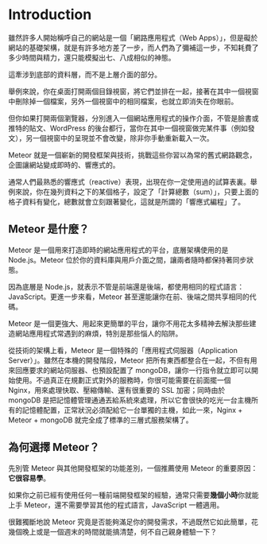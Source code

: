 # Introduction

雖然許多人開始稱呼自己的網站是一個「網路應用程式（Web Apps）」，但是礙於網站的基礎架構，就是有許多地方差了一步，而人們為了彌補這一步，不知耗費了多少時間與精力，還只能模擬出七、八成相似的神態。

這牽涉到底部的資料層，而不是上層介面的部分。

舉例來說，你在桌面打開兩個目錄視窗，將它們並排在一起，接著在其中一個視窗中刪除掉一個檔案，另外一個視窗中的相同檔案，也就立即消失在你眼前。

但你如果打開兩個瀏覽器，分別進入一個網站應用程式的操作介面，不管是臉書或推特的貼文、WordPress 的後台都行，當你在其中一個視窗做完某件事（例如發文），另一個視窗中的呈現並不會改變，除非你手動重新載入一次。

Meteor 就是一個嶄新的開發框架與技術，挑戰這些你習以為常的舊式網路觀念，企圖讓網站變成即時的、響應式的。

通常人們最熟悉的響應式（reactive）表現，出現在你一定使用過的試算表裏。舉例來說，你在幾列資料之下的某個格子，設定了「計算總數（sum）」，只要上面的格子資料有變化，總數就會立刻跟著變化，這就是所謂的「響應式編程」了。

## Meteor 是什麼？

Meteor 是一個用來打造即時的網站應用程式的平台，底層架構使用的是 Node.js。Meteor 位於你的資料庫與用戶介面之間，讓兩者隨時都保持著同步狀態。

因為底層是 Node.js，就表示不管是前端還是後端，都使用相同的程式語言：JavaScript。更進一步來看，Meteor 甚至還能讓你在前、後端之間共享相同的代碼。

Meteor 是一個更強大、用起來更簡單的平台，讓你不用花太多精神去解決那些建造網站應用程式常遇到的麻煩，特別是那些惱人的陷阱。

從技術的架構上看，Meteor 是一個特殊的「應用程式伺服器（Application Server）」。雖然在本機的開發階段，Meteor 把所有東西都整合在一起，不但有用來回應要求的網站伺服器、也預設配置了 mongoDB，讓你一行指令就立即可以開始使用。不過真正在規劃正式對外的服務時，你很可能需要在前面擺一個 Nginx，用來處理快取、壓縮傳輸、還有很重要的 SSL 加密；同時由於 mongoDB 是把記憶體管理通通丟給系統來處理，所以它會很快的吃光一台主機所有的記憶體配置，正常狀況必須配給它一台單獨的主機，如此一來，Nginx + Meteor + mongoDB 就完全成了標準的三層式服務架構了。

## 為何選擇 Meteor？

先別管 Meteor 與其他開發框架的功能差別，一個推薦使用 Meteor 的重要原因：**它很容易學**。

如果你之前已經有使用任何一種前端開發框架的經驗，通常只需要**幾個小時**你就能上手 Meteor，還不需要學習其他的程式語言，JavaScript 一體適用。

很難獨斷地說 Meteor 究竟是否能夠滿足你的開發需求，不過既然它如此簡單，花幾個晚上或是一個週末的時間就能搞清楚，何不自己親身體驗一下？

